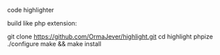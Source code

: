 code highlighter

build like php extension:

git clone https://github.com/OrmaJever/highlight.git
cd highlight
phpize
./configure
make && make install
